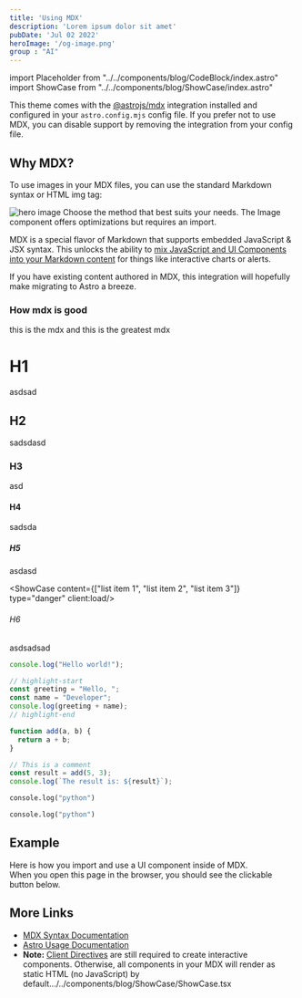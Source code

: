 ```yaml
---
title: 'Using MDX'
description: 'Lorem ipsum dolor sit amet'
pubDate: 'Jul 02 2022'
heroImage: '/og-image.png'
group : "AI"
---
```


import Placeholder from "../../components/blog/CodeBlock/index.astro"
import ShowCase from "../../components/blog/ShowCase/index.astro"

This theme comes with the [@astrojs/mdx](https://docs.astro.build/en/guides/integrations-guide/mdx/) integration installed and configured in your `astro.config.mjs` config file. If you prefer not to use MDX, you can disable support by removing the integration from your config file.

## Why MDX?


To use images in your MDX files, you can use the standard Markdown syntax or HTML img tag:

![hero image](https://encrypted-tbn0.gstatic.com/images?q=tbn:ANd9GcRmCy16nhIbV3pI1qLYHMJKwbH2458oiC9EmA&s)
Choose the method that best suits your needs. The Image component offers optimizations but requires an import.

MDX is a special flavor of Markdown that supports embedded JavaScript & JSX syntax. This unlocks the ability to [mix JavaScript and UI Components into your Markdown content](https://docs.astro.build/en/guides/markdown-content/#mdx-features) for things like interactive charts or alerts.

If you have existing content authored in MDX, this integration will hopefully make migrating to Astro a breeze.


### How mdx is good

this is the mdx and this is the greatest mdx


# H1

asdsad

## H2

sadsdasd

### H3

asd

#### H4

sadsda

##### H5

asdasd



<ShowCase content={["list item 1", "list item 2", "list item 3"]} type="danger" client:load/>


###### H6

asdsadsad

<Placeholder>

```js showLineNumbers {1-3} /The result is/ caption="some js code" title="title.JS"
console.log("Hello world!");

// highlight-start
const greeting = "Hello, ";
const name = "Developer";
console.log(greeting + name);
// highlight-end

function add(a, b) {
  return a + b;
}

// This is a comment
const result = add(5, 3);
console.log(`The result is: ${result}`);
```

```python title="bar.py"
console.log("python")
```

```python title="bar2.py"
console.log("python")
```
</Placeholder>

## Example

Here is how you import and use a UI component inside of MDX.  
When you open this page in the browser, you should see the clickable button below.



## More Links

- [MDX Syntax Documentation](https://mdxjs.com/docs/what-is-mdx)
- [Astro Usage Documentation](https://docs.astro.build/en/guides/markdown-content/#markdown-and-mdx-pages)
- **Note:** [Client Directives](https://docs.astro.build/en/reference/directives-reference/#client-directives) are still required to create interactive components. Otherwise, all components in your MDX will render as static HTML (no JavaScript) by default.../../components/blog/ShowCase/ShowCase.tsx
